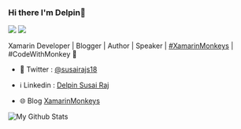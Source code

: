 ### Hi there I'm Delpin👋
![](https://img.shields.io/badge/C%23Corner-MVP-blue) ![](https://img.shields.io/badge/DZone-MVB-orange)

Xamarin Developer | Blogger | Author | Speaker | [#XamarinMonkeys](https://twitter/XamarinMonkeys) | #CodeWithMonkey :monkey:

- :baby_chick: Twitter : [@susairajs18](https://twitter/susairajs18)

- :information_source: Linkedin : [Delpin Susai Raj](https://www.linkedin.com/in/delpinsusairaj/)

- :globe_with_meridians: Blog [XamarinMonkeys](https://xamarinmonkeys.blogspot.com/)

![My Github Stats](https://github-readme-stats.vercel.app/api?username=susairajs&show_icons=true)
